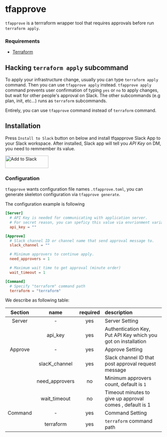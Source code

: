 # tfapprove

`tfapprove` is a terrraform wrapper tool that requires approvals before run `terraform apply`.

### Requirements

- [Terraform](https://www.terraform.io/)

## Hacking `terraform apply` subcommand

To apply your infrastructure change, usually you can type `terraform apply` command. Then you can use `tfapprove apply` instead.
`tfapprove apply` command prevents user confirmation of typing `yes` or `no` to apply changes, but wait for other people's approval on Slack.
The other subcommands (e.g plan, init, etc...) runs as `terraform` subcommands.

Entirely, you can use `tfapprove` command instead of `terraform` command.

## Installation

Press `Install to Slack` button on below and install tfqapprove Slack App to your Slack workspace.
After installed, Slack app will tell you _API Key_ on DM, you need to remmember its value.

<a href="https://slack.com/oauth/v2/authorize?client_id=1860443096256.4277783553521&scope=chat:write,files:write,im:write&user_scope=" target="_blank" rel="noreferrer noopener">
  <img alt="Add to Slack" height="40" width="139" src="https://platform.slack-edge.com/img/add_to_slack.png" srcSet="https://platform.slack-edge.com/img/add_to_slack.png 1x, https://platform.slack-edge.com/img/add_to_slack@2x.png 2x" />
  </a>

### Configuration

`tfapprove` wants configuration file names `.tfapprove.toml`, you can generate skeleton configuration via `tfapprove generate`.

The configuration example is following

```toml
[Server]
  # API Key is needed for communicating with application server.
  # For secret reason, you can speficy this value via envrionment variable of "TFAPPROVE_API_KEY".
  api_key = ""

[Approve]
  # Slack channel ID or channel name that send approval message to.
  slack_channel = ""

  # Minimum approvers to continue apply.
  need_approvers = 1

  # Maximum wait time to get approval (minute order)
  wait_timeout = 1

[Command]
  # Specify "terraform" command path
  terraform = "terraform"
```

We describe as following table:

| Section | name           | required | description                                                    |
|:-------:|:--------------:|:--------:|:---------------------------------------------------------------|
| Server  | -              | yes      | Server Setting                                                 |
|         | api_key        | yes      | Authentication Key, Put API Key which you got on installation  |
| Approve | -              | yes      | Approve Setting                                                |
|         | slacK_channel  | yes      | Slack channel ID that post approval request message            |
|         | need_approvers | no       | Minimum approvers count, default is `1`                        |
|         | wait_timeout   | no       | Timeout minutes to give up approval comes , default is 1       |
| Command | -              | yes      | Command Setting                                                |
|         | terraform      | yes      | `terraform` command path                                       |

